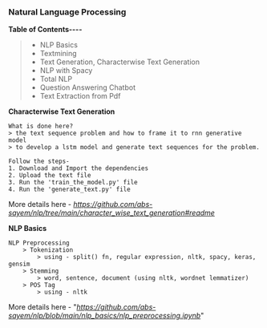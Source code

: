 ### **Natural Language Processing**
**Table of Contents----**
> * NLP Basics
> * Textmining
> * Text Generation, Characterwise Text Generation
> * NLP with Spacy
> * Total NLP
> * Question Answering Chatbot
> * Text Extraction from Pdf

**Characterwise Text Generation** 
```
What is done here?
> the text sequence problem and how to frame it to rnn generative model
> to develop a lstm model and generate text sequences for the problem.

Follow the steps-
1. Download and Import the dependencies
2. Upload the text file
3. Run the 'train_the_model.py' file
4. Run the 'generate_text.py' file
```
More details here - *https://github.com/abs-sayem/nlp/tree/main/character_wise_text_generation#readme*

**NLP Basics**
```
NLP Preprocessing
    > Tokenization
        > using - split() fn, regular expression, nltk, spacy, keras, gensim
    > Stemming
        > word, sentence, document (using nltk, wordnet lemmatizer)
    > POS Tag
        > using - nltk 
```
More details here - "*https://github.com/abs-sayem/nlp/blob/main/nlp_basics/nlp_preprocessing.ipynb*"